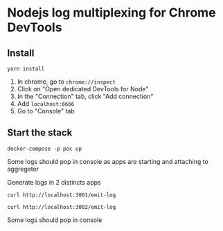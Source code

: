 # Nodejs log multiplexing for Chrome DevTools

## Install

```shell
yarn install
```

1. In chrome, go to `chrome://inspect`
1. Click on "Open dedicated DevTools for Node"
1. In the "Connection" tab, click "Add connection"
1. Add `localhost:6666`
1. Go to "Console" tab

## Start the stack

```shell
docker-compose -p poc up
```

Some logs should pop in console as apps are starting and attaching to aggregator

Generate logs in 2 distincts apps

```shell
curl http://localhost:3001/emit-log

curl http://localhost:3002/emit-log
```

Some logs should pop in console
